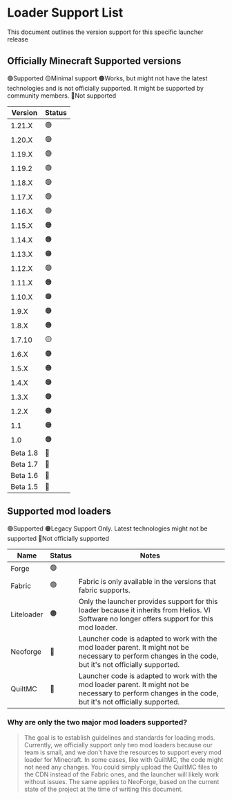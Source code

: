 # Loader Support List

This document outlines the version support for this specific launcher release

## Officially Minecraft Supported versions
🟢Supported
🟡Minimal support
🟠Works, but might not have the latest technologies and is not officially supported. It might be supported by community members.
🔴Not supported

| Version  | Status   |
|----------|----------|
| 1.21.X     | 🟢        |
| 1.20.X     | 🟢        |
| 1.19.X   | 🟢        |
| 1.19.2   | 🟢        |
| 1.18.X   | 🟢        |
| 1.17.X   | 🟢        |
| 1.16.X   | 🟢        |
| 1.15.X   | 🟠        |
| 1.14.X   | 🟠        |
| 1.13.X   | 🟠        |
| 1.12.X   | 🟢        |
| 1.11.X   | 🟠        |
| 1.10.X   | 🟠        |
| 1.9.X    | 🟠        |
| 1.8.X    | 🟠        |
| 1.7.10   | 🟡        |
| 1.6.X    | 🟠        |
| 1.5.X    | 🟠        |
| 1.4.X    | 🟠        |
| 1.3.X    | 🟠        |
| 1.2.X    | 🟠        |
| 1.1      | 🟠        |
| 1.0      | 🟠        |
| Beta 1.8 | 🔴        |
| Beta 1.7 | 🔴        |
| Beta 1.6 | 🔴        |
| Beta 1.5 | 🔴        |


## Supported mod loaders

🟢Supported
🟠Legacy Support Only. Latest technologies might not be supported
🔴Not officially supported

| Name | Status | Notes |
|----------|----------|----------|
| Forge     | 🟢 | |
| Fabric | 🟢 | Fabric is only available in the versions that fabric supports. |
| Liteloader | 🟠| Only the launcher provides support for this loader because it inherits from Helios. VI Software no longer offers support for this mod loader. |
| Neoforge | 🔴 | Launcher code is adapted to work with the mod loader parent. It might not be necessary to perform changes in the code, but it's not officially supported. | 
| QuiltMC | 🔴 |Launcher code is adapted to work with the mod loader parent. It might not be necessary to perform changes in the code, but it's not officially supported.  |


### Why are only the two major mod loaders supported? 

> The goal is to establish guidelines and standards for loading mods. Currently, we officially support only two mod loaders because our team is small, and we don't have the resources to support every mod loader for Minecraft. In some cases, like with QuiltMC, the code might not need any changes. You could simply upload the QuiltMC files to the CDN instead of the Fabric ones, and the launcher will likely work without issues. The same applies to NeoForge, based on the current state of the project at the time of writing this document.
